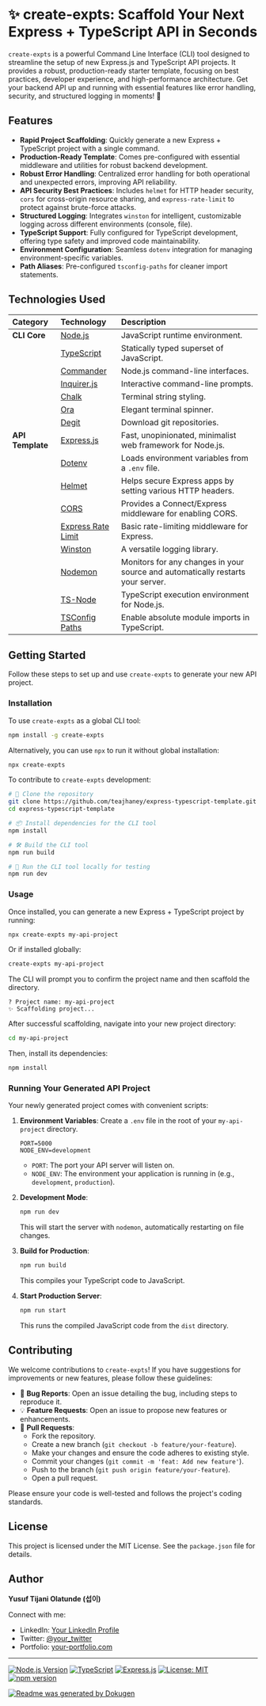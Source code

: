 # ✨ create-expts: Scaffold Your Next Express + TypeScript API in Seconds

`create-expts` is a powerful Command Line Interface (CLI) tool designed to streamline the setup of new Express.js and TypeScript API projects. It provides a robust, production-ready starter template, focusing on best practices, developer experience, and high-performance architecture. Get your backend API up and running with essential features like error handling, security, and structured logging in moments! 🚀

## Features

-   **Rapid Project Scaffolding**: Quickly generate a new Express + TypeScript project with a single command.
-   **Production-Ready Template**: Comes pre-configured with essential middleware and utilities for robust backend development.
-   **Robust Error Handling**: Centralized error handling for both operational and unexpected errors, improving API reliability.
-   **API Security Best Practices**: Includes `helmet` for HTTP header security, `cors` for cross-origin resource sharing, and `express-rate-limit` to protect against brute-force attacks.
-   **Structured Logging**: Integrates `winston` for intelligent, customizable logging across different environments (console, file).
-   **TypeScript Support**: Fully configured for TypeScript development, offering type safety and improved code maintainability.
-   **Environment Configuration**: Seamless `dotenv` integration for managing environment-specific variables.
-   **Path Aliases**: Pre-configured `tsconfig-paths` for cleaner import statements.

## Technologies Used

| Category         | Technology                 | Description                                                                 |
| :--------------- | :------------------------- | :-------------------------------------------------------------------------- |
| **CLI Core**     | [Node.js](https://nodejs.org/)             | JavaScript runtime environment.                                             |
|                  | [TypeScript](https://www.typescriptlang.org/)     | Statically typed superset of JavaScript.                                    |
|                  | [Commander](https://github.com/tj/commander.js) | Node.js command-line interfaces.                                            |
|                  | [Inquirer.js](https://github.com/SBoudrias/Inquirer.js/) | Interactive command-line prompts.                                           |
|                  | [Chalk](https://github.com/chalk/chalk)       | Terminal string styling.                                                    |
|                  | [Ora](https://github.com/sindresorhus/ora)         | Elegant terminal spinner.                                                  |
|                  | [Degit](https://github.com/Rich-Harris/degit)   | Download git repositories.                                                  |
| **API Template** | [Express.js](https://expressjs.com/)       | Fast, unopinionated, minimalist web framework for Node.js.                  |
|                  | [Dotenv](https://github.com/motdotla/dotenv)   | Loads environment variables from a `.env` file.                             |
|                  | [Helmet](https://helmetjs.github.io/)     | Helps secure Express apps by setting various HTTP headers.                  |
|                  | [CORS](https://github.com/expressjs/cors)     | Provides a Connect/Express middleware for enabling CORS.                    |
|                  | [Express Rate Limit](https://github.com/express-rate-limit/express-rate-limit) | Basic rate-limiting middleware for Express.                                 |
|                  | [Winston](https://github.com/winstonjs/winston) | A versatile logging library.                                                |
|                  | [Nodemon](https://nodemon.io/)     | Monitors for any changes in your source and automatically restarts your server. |
|                  | [TS-Node](https://github.com/TypeStrong/ts-node) | TypeScript execution environment for Node.js.                               |
|                  | [TSConfig Paths](https://github.com/dividab/tsconfig-paths) | Enable absolute module imports in TypeScript.                               |

## Getting Started

Follow these steps to set up and use `create-expts` to generate your new API project.

### Installation

To use `create-expts` as a global CLI tool:

```bash
npm install -g create-expts
```

Alternatively, you can use `npx` to run it without global installation:

```bash
npx create-expts
```

To contribute to `create-expts` development:

```bash
# 👯 Clone the repository
git clone https://github.com/teajhaney/express-typescript-template.git
cd express-typescript-template

# 📦 Install dependencies for the CLI tool
npm install

# 🛠️ Build the CLI tool
npm run build

# 🚀 Run the CLI tool locally for testing
npm run dev
```

### Usage

Once installed, you can generate a new Express + TypeScript project by running:

```bash
npx create-expts my-api-project
```

Or if installed globally:

```bash
create-expts my-api-project
```

The CLI will prompt you to confirm the project name and then scaffold the directory.

```
? Project name: my-api-project
✨ Scaffolding project...
```

After successful scaffolding, navigate into your new project directory:

```bash
cd my-api-project
```

Then, install its dependencies:

```bash
npm install
```

### Running Your Generated API Project

Your newly generated project comes with convenient scripts:

1.  **Environment Variables**: Create a `.env` file in the root of your `my-api-project` directory.

    ```dotenv
    PORT=5000
    NODE_ENV=development
    ```

    *   `PORT`: The port your API server will listen on.
    *   `NODE_ENV`: The environment your application is running in (e.g., `development`, `production`).

2.  **Development Mode**:
    ```bash
    npm run dev
    ```
    This will start the server with `nodemon`, automatically restarting on file changes.

3.  **Build for Production**:
    ```bash
    npm run build
    ```
    This compiles your TypeScript code to JavaScript.

4.  **Start Production Server**:
    ```bash
    npm run start
    ```
    This runs the compiled JavaScript code from the `dist` directory.

## Contributing

We welcome contributions to `create-expts`! If you have suggestions for improvements or new features, please follow these guidelines:

*   🐛 **Bug Reports**: Open an issue detailing the bug, including steps to reproduce it.
*   💡 **Feature Requests**: Open an issue to propose new features or enhancements.
*   🚀 **Pull Requests**:
    *   Fork the repository.
    *   Create a new branch (`git checkout -b feature/your-feature`).
    *   Make your changes and ensure the code adheres to existing style.
    *   Commit your changes (`git commit -m 'feat: Add new feature'`).
    *   Push to the branch (`git push origin feature/your-feature`).
    *   Open a pull request.

Please ensure your code is well-tested and follows the project's coding standards.

## License

This project is licensed under the MIT License. See the `package.json` file for details.

## Author

**Yusuf Tijani Olatunde (섭이)**

Connect with me:

*   LinkedIn: [Your LinkedIn Profile](https://linkedin.com/in/your-profile)
*   Twitter: [@your_twitter](https://twitter.com/your_twitter)
*   Portfolio: [your-portfolio.com](https://your-portfolio.com)

---

[![Node.js Version](https://img.shields.io/badge/Node.js-18.x+-blue.svg)](https://nodejs.org/)
[![TypeScript](https://img.shields.io/badge/TypeScript-5.x-blue.svg)](https://www.typescriptlang.org/)
[![Express.js](https://img.shields.io/badge/Express.js-4.x-blue.svg)](https://expressjs.com/)
[![License: MIT](https://img.shields.io/badge/License-MIT-yellow.svg)](https://opensource.org/licenses/MIT)
[![npm version](https://img.shields.io/npm/v/create-expts?style=flat)](https://www.npmjs.com/package/create-expts)

[![Readme was generated by Dokugen](https://img.shields.io/badge/Readme%20was%20generated%20by-Dokugen-brightgreen)](https://www.npmjs.com/package/dokugen)
